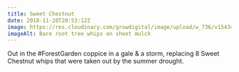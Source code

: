 ```yaml
---
title: Sweet Chestnut
date: 2018-11-28T20:53:12Z
image: https://res.cloudinary.com/growdigital/image/upload/w_736/v1543435537/sweet-chestnut-8757EEA7.jpg
imageAlt: Bare root tree whips on sheet mulch
---
```


Out in the #ForestGarden coppice in a gale & a storm, replacing 8 Sweet Chestnut whips that were taken out by the summer drought.
